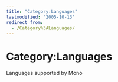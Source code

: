 ```yaml
---
title: "Category:Languages"
lastmodified: '2005-10-13'
redirect_from:
  - /Category%3ALanguages/
---
```


Category:Languages
==================

Languages supported by Mono

